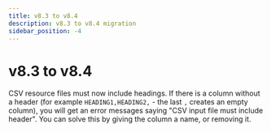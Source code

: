 ```yaml
---
title: v8.3 to v8.4
description: v8.3 to v8.4 migration
sidebar_position: -4
---
```


# v8.3 to v8.4

CSV resource files must now include headings. If there is a column without a header (for example `HEADING1,HEADING2,` - the last `,` creates an empty column), you will get an error messages saying "CSV input file must include header". You can solve this by giving the column a name, or removing it.
